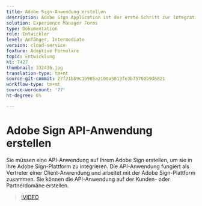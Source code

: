 ```yaml
---
title: Adobe Sign-Anwendung erstellen
description: Adobe Sign Application ist der erste Schritt zur Integration zwischen AEM Forms und Adobe Sign.
solution: Experience Manager Forms
type: Dokumentation
role: Entwickler
level: Anfänger, Intermediate
version: cloud-service
feature: Adaptive Formulare
topic: Entwicklung
kt: 7427
thumbnail: 332436.jpg
translation-type: tm+mt
source-git-commit: 27f21bb9c1b905a2100a5013fe3b75760b9d6821
workflow-type: tm+mt
source-wordcount: '77'
ht-degree: 6%

---
```



# Adobe Sign API-Anwendung erstellen

Sie müssen eine API-Anwendung auf Ihrem Adobe Sign erstellen, um sie in Ihre Adobe Sign-Plattform zu integrieren. Die API-Anwendung fungiert als Vertreter einer Client-Anwendung und arbeitet mit der Adobe Sign-Plattform zusammen. Sie können die API-Anwendung auf der Kunden- oder Partnerdomäne erstellen.

>[!VIDEO](https://video.tv.adobe.com/v/332436?quality=12&learn=on)

